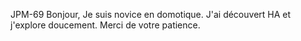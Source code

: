 JPM-69
Bonjour,
Je suis novice en domotique.
J'ai découvert HA et j'explore doucement.
Merci de votre patience.
